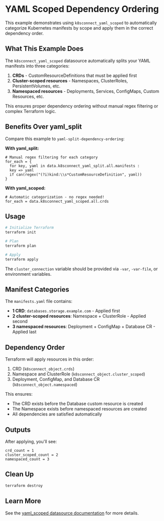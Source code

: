# YAML Scoped Dependency Ordering

This example demonstrates using `k8sconnect_yaml_scoped` to automatically categorize Kubernetes manifests by scope and apply them in the correct dependency order.

## What This Example Does

The `k8sconnect_yaml_scoped` datasource automatically splits your YAML manifests into three categories:

1. **CRDs** - CustomResourceDefinitions that must be applied first
2. **Cluster-scoped resources** - Namespaces, ClusterRoles, PersistentVolumes, etc.
3. **Namespaced resources** - Deployments, Services, ConfigMaps, Custom Resources, etc.

This ensures proper dependency ordering without manual regex filtering or complex Terraform logic.

## Benefits Over yaml_split

Compare this example to `yaml-split-dependency-ordering`:

**With yaml_split:**
```hcl
# Manual regex filtering for each category
for_each = {
  for key, yaml in data.k8sconnect_yaml_split.all.manifests :
  key => yaml
  if can(regex("(?i)kind:\\s*CustomResourceDefinition", yaml))
}
```

**With yaml_scoped:**
```hcl
# Automatic categorization - no regex needed!
for_each = data.k8sconnect_yaml_scoped.all.crds
```

## Usage

```bash
# Initialize Terraform
terraform init

# Plan
terraform plan

# Apply
terraform apply
```

The `cluster_connection` variable should be provided via `-var`, `-var-file`, or environment variables.

## Manifest Categories

The `manifests.yaml` file contains:

- **1 CRD**: `databases.storage.example.com` - Applied first
- **2 cluster-scoped resources**: Namespace + ClusterRole - Applied second
- **3 namespaced resources**: Deployment + ConfigMap + Database CR - Applied last

## Dependency Order

Terraform will apply resources in this order:

1. CRD (`k8sconnect_object.crds`)
2. Namespace and ClusterRole (`k8sconnect_object.cluster_scoped`)
3. Deployment, ConfigMap, and Database CR (`k8sconnect_object.namespaced`)

This ensures:
- The CRD exists before the Database custom resource is created
- The Namespace exists before namespaced resources are created
- All dependencies are satisfied automatically

## Outputs

After applying, you'll see:

```
crd_count = 1
cluster_scoped_count = 2
namespaced_count = 3
```

## Clean Up

```bash
terraform destroy
```

## Learn More

See the [yaml_scoped datasource documentation](../../docs/data-sources/yaml_scoped.md) for more details.
